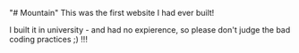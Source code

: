 "# Mountain" 
This was the first website I had ever built!

I built it in university - and had no expierence, so please don't judge the bad coding practices ;) !!! 
